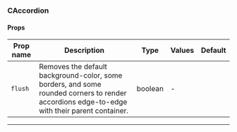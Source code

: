 ### CAccordion

#### Props

| Prop name          | Description                                                                                                                                 | Type    | Values | Default |
| ------------------ | ------------------------------------------------------------------------------------------------------------------------------------------- | ------- | ------ | ------- |
| <code>flush</code> | Removes the default background-color, some borders, and some rounded corners to render accordions edge-to-edge with their parent container. | boolean | -      |         |

---
